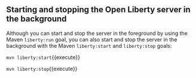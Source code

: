## Starting and stopping the Open Liberty server in the background 

Although you can start and stop the server in the foreground by using the Maven `liberty:run` goal, you can also start and stop the server in the background with the Maven `liberty:start` and `liberty:stop` goals:

`mvn liberty:start`{{execute}}

`mvn liberty:stop`{{execute}}

